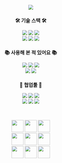 <p align='center'>
    <img src="https://capsule-render.vercel.app/api?type=slice&color=auto&height=200&fontSize=110&text=✨kea✨&fontAlign=60&rotate=13&fontAlignY=19&desc=frontend%20developer&descSize=55&descAlign=72&descAlignY=45"/>
</p>
<h3 align="center">🛠️ 기술 스택 🛠️</h3>
<div align="center">
 <img src="https://img.shields.io/badge/html5-E34F26?style=for-the-badge&logo=html5&logoColor=white"> 
 <img src="https://img.shields.io/badge/css-1572B6?style=for-the-badge&logo=css3&logoColor=white"> 
 <img src="https://img.shields.io/badge/javascript-F7DF1E.svg?style=for-the-badge&logo=javascript&logoColor=20232a" />
</div>
<div align="center">
 <img src="https://img.shields.io/badge/typescript-3178C6.svg?style=for-the-badge&logo=typescript&logoColor=white" />
 <img src="https://img.shields.io/badge/react-20232a.svg?style=for-the-badge&logo=react&logoColor=61DAFB" />
 <img src="https://img.shields.io/badge/Next.js-20232a.svg?style=for-the-badge&logo=Next.js&logoColor=white" />
</div>
<h3 align="center">📚 사용해 본 적 있어요 📚</h3>
<div align="center">
 <img src="https://img.shields.io/badge/java-007396?style=for-the-badge&logo=java&logoColor=white">
 <img src="https://img.shields.io/badge/spring-6DB33F?style=for-the-badge&logo=spring&logoColor=white">
 <img src="https://img.shields.io/badge/springboot-6DB33F?style=for-the-badge&logo=springboot&logoColor=white">  
</div>
<div align="center">
 <img src="https://img.shields.io/badge/vue.js-4FC08D.svg?style=for-the-badge&logo=vue.js&logoColor=20232a" />
 <img src="https://img.shields.io/badge/mysql-4479A1?style=for-the-badge&logo=mysql&logoColor=white"> 
</div>
<!--
 <h3 align="center">🥞 관심 있어요 🥞</h3>
<div align="center">
 <img src="https://img.shields.io/badge/reactquery-FF4154?style=for-the-badge&logo=reactquery&logoColor=white">
 <img src="https://img.shields.io/badge/three.js-000000.svg?style=for-the-badge&logo=three.js&logoColor=white" />
  <img src="https://img.shields.io/badge/electron-9AE3F1.svg?style=for-the-badge&logo=electron&logoColor=2A2D38" />
</div> 
--!>
<h3 align="center">🤗 협업툴 🤗</h3>
<div align="center">
 <img src="https://img.shields.io/badge/github-181717.svg?style=for-the-badge&logo=github&logoColor=white" />
 <img src="https://img.shields.io/badge/git-F05032.svg?style=for-the-badge&logo=git&logoColor=white" />
 <img src="https://img.shields.io/badge/jira-0052CC.svg?style=for-the-badge&logo=atlassian&logoColor=white" />
</div>
<div align="center">
 <img src="https://img.shields.io/badge/figma-F24E1E.svg?style=for-the-badge&logo=figma&logoColor=white" />
 <img src="https://img.shields.io/badge/notion-000000.svg?style=for-the-badge&logo=notion&logoColor=white" />
 <img src="https://img.shields.io/badge/postman-FF6C37.svg?style=for-the-badge&logo=postman&logoColor=white" />
</div>
</br>
</br>
</br>
<div align="center">
 <img src="https://cultofthepartyparrot.com/parrots/hd/reactparrot.gif" width="40">
 <img src="https://cultofthepartyparrot.com/parrots/hd/reactparrot.gif" width="40">
 <img src="https://cultofthepartyparrot.com/parrots/hd/reactparrot.gif" width="40">	
</div>
<div align="center"> 
 <img src="https://cultofthepartyparrot.com/parrots/hd/reactparrot.gif" width="40">
 <img src="https://cultofthepartyparrot.com/assets/sirocco.gif" width="40">
 <img src="https://cultofthepartyparrot.com/parrots/hd/reactparrot.gif" width="40">
</div>
<div align="center">
 <img src="https://cultofthepartyparrot.com/parrots/hd/reactparrot.gif" width="40">
 <img src="https://cultofthepartyparrot.com/parrots/hd/reactparrot.gif" width="40">
 <img src="https://cultofthepartyparrot.com/parrots/hd/reactparrot.gif" width="40">	
</div>
</br>
</br>
</br>
</br>
</br>

